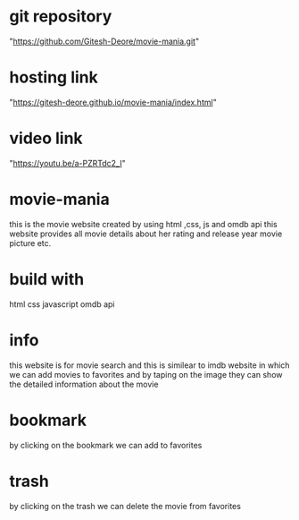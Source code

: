 # git repository
"https://github.com/Gitesh-Deore/movie-mania.git"
# hosting link   
"https://gitesh-deore.github.io/movie-mania/index.html"
# video link
"https://youtu.be/a-PZRTdc2_I"
# movie-mania
this is the movie website created by using html ,css, js and omdb api this website provides all movie details about her rating and release year movie picture etc.

# build with
   html 
   css
   javascript
   omdb api
# info
  this website is for movie search and this is similear to imdb  website in which we can add movies to favorites and by taping on the image they can show the detailed information about the movie 
  # bookmark
   by clicking on the bookmark we can add to favorites 
   # trash
   by clicking on the trash we can delete the movie from favorites 
